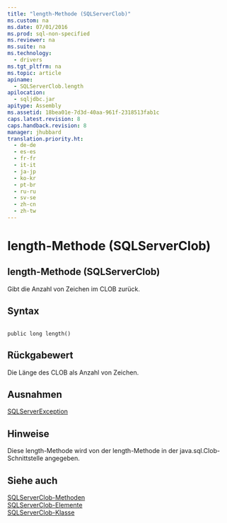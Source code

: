 ```yaml
---
title: "length-Methode (SQLServerClob)"
ms.custom: na
ms.date: 07/01/2016
ms.prod: sql-non-specified
ms.reviewer: na
ms.suite: na
ms.technology: 
  - drivers
ms.tgt_pltfrm: na
ms.topic: article
apiname: 
  - SQLServerClob.length
apilocation: 
  - sqljdbc.jar
apitype: Assembly
ms.assetid: 18bea01e-7d3d-40aa-961f-2318513fab1c
caps.latest.revision: 8
caps.handback.revision: 8
manager: jhubbard
translation.priority.ht: 
  - de-de
  - es-es
  - fr-fr
  - it-it
  - ja-jp
  - ko-kr
  - pt-br
  - ru-ru
  - sv-se
  - zh-cn
  - zh-tw
---
```

# length-Methode (SQLServerClob)
    
## length\-Methode \(SQLServerClob\)  
 Gibt die Anzahl von Zeichen im CLOB zurück.  
  
## Syntax  
  
```  
  
public long length()  
```  
  
## Rückgabewert  
 Die Länge des CLOB als Anzahl von Zeichen.  
  
## Ausnahmen  
 [SQLServerException](../content/SQLServerException-Class.md)  
  
## Hinweise  
 Diese length\-Methode wird von der length\-Methode in der java.sql.Clob\-Schnittstelle angegeben.  
  
## Siehe auch  
 [SQLServerClob-Methoden](../content/SQLServerClob-Methods.md)   
 [SQLServerClob-Elemente](../content/SQLServerClob-Members.md)   
 [SQLServerClob-Klasse](../content/SQLServerClob-Class.md)  
  
  